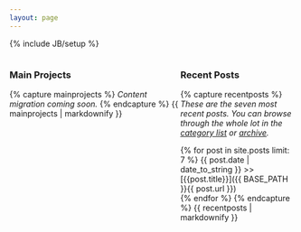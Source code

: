 ```yaml
---
layout: page
---
```

{% include JB/setup %}

<div style="float: left; width: 60%;">
<h3>Main Projects</h3>

{% capture mainprojects %}
*Content migration coming soon.*
{% endcapture %}
{{ mainprojects | markdownify }}
</div>

<div style="float: left; width: 40%;">
<h3>Recent Posts</h3>

{% capture recentposts %}
*These are the seven most recent posts. You can browse through the whole lot in the <a href="{{ BASE_PATH }}categories.html">category list</a> or <a href="{{ BASE_PATH }}archive.html">archive</a>.*

{% for post in site.posts limit: 7 %}
  {{ post.date | date_to_string }} >> [{{post.title}}]({{ BASE_PATH }}{{ post.url }})  
{% endfor %}
{% endcapture %}
{{ recentposts | markdownify }}
</div>